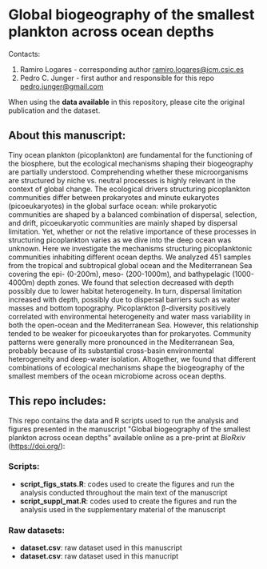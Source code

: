 # Global biogeography of the smallest plankton across ocean depths

Contacts:
1) Ramiro Logares - corresponding author
ramiro.logares@icm.csic.es
2) Pedro C. Junger - first author and responsible for this repo
pedro.junger@gmail.com

When using the **data available** in this repository, please cite the original publication and the dataset.

## About this manuscript:
Tiny ocean plankton (picoplankton) are fundamental for the functioning of the biosphere, but the ecological mechanisms shaping their biogeography are partially understood. Comprehending whether these microorganisms are structured by niche vs. neutral processes is highly relevant in the context of global change. The ecological drivers structuring picoplankton communities differ between prokaryotes and minute eukaryotes (picoeukaryotes) in the global surface ocean: while prokaryotic communities are shaped by a balanced combination of dispersal, selection, and drift, picoeukaryotic communities are mainly shaped by dispersal limitation. Yet, whether or not the relative importance of these processes in structuring picoplankton varies as we dive into the deep ocean was unknown. Here we investigate the mechanisms structuring picoplanktonic communities inhabiting different ocean depths. We analyzed 451 samples from the tropical and subtropical global ocean and the Mediterranean Sea covering the epi- (0-200m), meso- (200-1000m), and bathypelagic (1000-4000m) depth zones. We found that selection decreased with depth possibly due to lower habitat heterogeneity. In turn, dispersal limitation increased with depth, possibly due to dispersal barriers such as water masses and bottom topography. Picoplankton β-diversity positively correlated with environmental heterogeneity and water mass variability in both the open-ocean and the Mediterranean Sea. However, this relationship tended to be weaker for picoeukaryotes than for prokaryotes. Community patterns were generally more pronounced in the Mediterranean Sea, probably because of its substantial cross-basin environmental heterogeneity and deep-water isolation. Altogether, we found that different combinations of ecological mechanisms shape the biogeography of the smallest members of the ocean microbiome across ocean depths.

## This repo includes:
This repo contains the data and R scripts used to run the analysis and figures presented in the manuscript "Global biogeography of the smallest plankton across ocean depths" available online as a pre-print at *BioRxiv* (https://doi.org/):

### Scripts:
  * **script_figs_stats.R**: codes used to create the figures and run the analysis conducted throughout the main text of the manuscript
  * **script_suppl_mat.R**: codes used to create the figures and run the analysis used in the supplementary material of the manuscript

### Raw datasets:
  * **dataset.csv**: raw dataset used in this manuscript
  * **dataset.csv**: raw dataset used in this manucript
